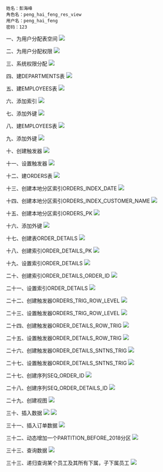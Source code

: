 ```
姓名：彭海峰
角色名：peng_hai_feng_res_view
用户名：peng_hai_feng
密码：123
```

一、为用户分配表空间
![](https://github.com/phf449540929/Oracle/blob/master/test4/01.png)

二、为用户分配权限
![](https://github.com/phf449540929/Oracle/blob/master/test4/02.png)

三、系统权限分配
![](https://github.com/phf449540929/Oracle/blob/master/test4/03.png)

四、建DEPARTMENTS表
![](https://github.com/phf449540929/Oracle/blob/master/test4/QQ截图20181122161554.png)

五、建EMPLOYEES表
![](https://github.com/phf449540929/Oracle/blob/master/test4/QQ截图20181122161555.png)

六、添加索引
![](https://github.com/phf449540929/Oracle/blob/master/test4/QQ截图20181122161609.png)

七、添加外键
![](https://github.com/phf449540929/Oracle/blob/master/test4/QQ截图20181122161634.png)

八、建EMPLOYEES表
![](https://github.com/phf449540929/Oracle/blob/master/test4/QQ截图20181122161717.png)

九、添加外键
![](https://github.com/phf449540929/Oracle/blob/master/test4/QQ截图20181122161739.png)

十、创建触发器
![](https://github.com/phf449540929/Oracle/blob/master/test4/QQ截图20181122161831.png)

十一、设置触发器
![](https://github.com/phf449540929/Oracle/blob/master/test4/QQ截图20181122161847.png)

十二、建ORDERS表
![](https://github.com/phf449540929/Oracle/blob/master/test4/QQ截图20181122161903.png)

十三、创建本地分区索引ORDERS_INDEX_DATE
![](https://github.com/phf449540929/Oracle/blob/master/test4/QQ截图20181122161919.png)

十四、创建本地分区索引ORDERS_INDEX_CUSTOMER_NAME
![](https://github.com/phf449540929/Oracle/blob/master/test4/QQ截图20181122161931.png)

十五、创建本地分区索引ORDERS_PK
![](https://github.com/phf449540929/Oracle/blob/master/test4/QQ截图20181122162006.png)

十六、添加外键
![](https://github.com/phf449540929/Oracle/blob/master/test4/QQ截图20181122162022.png)

十七、创建表ORDER_DETAILS
![](https://github.com/phf449540929/Oracle/blob/master/test4/QQ截图20181122163958.png)

十八、创建索引ORDER_DETAILS_PK
![](https://github.com/phf449540929/Oracle/blob/master/test4/QQ截图20181122164100.png)

十九、设置索引ORDER_DETAILS
![](https://github.com/phf449540929/Oracle/blob/master/test4/QQ截图20181122164114.png)

二十、创建索引ORDER_DETAILS_ORDER_ID
![](https://github.com/phf449540929/Oracle/blob/master/test4/QQ截图20181122164130.png)

二十一、设置索引ORDER_DETAILS
![](https://github.com/phf449540929/Oracle/blob/master/test4/QQ截图20181122164143.png)

二十二、创建触发器ORDERS_TRIG_ROW_LEVEL
![](https://github.com/phf449540929/Oracle/blob/master/test4/QQ截图20181122164220.png)

二十三、设置触发器ORDERS_TRIG_ROW_LEVEL
![](https://github.com/phf449540929/Oracle/blob/master/test4/QQ截图20181122164220.png)

二十四、创建触发器ORDER_DETAILS_ROW_TRIG
![](https://github.com/phf449540929/Oracle/blob/master/test4/QQ截图20181122164243.png)

二十五、设置触发器ORDER_DETAILS_ROW_TRIG
![](https://github.com/phf449540929/Oracle/blob/master/test4/QQ截图20181122164254.png)

二十六、创建触发器ORDER_DETAILS_SNTNS_TRIG
![](https://github.com/phf449540929/Oracle/blob/master/test4/QQ截图20181122164313.png)

二十七、设置触发器ORDER_DETAILS_SNTNS_TRIG
![](https://github.com/phf449540929/Oracle/blob/master/test4/QQ截图20181122164324.png)

二十七、创建序列SEQ_ORDER_ID
![](https://github.com/phf449540929/Oracle/blob/master/test4/QQ截图20181122164358.png)

二十八、创建序列SEQ_ORDER_DETAILS_ID
![](https://github.com/phf449540929/Oracle/blob/master/test4/QQ截图20181122164451.png)

二十九、创建视图
![](https://github.com/phf449540929/Oracle/blob/master/test4/QQ截图20181122164505.png)

三十、插入数据
![](https://github.com/phf449540929/Oracle/blob/master/test4/QQ截图20181122164743.png)
![](https://github.com/phf449540929/Oracle/blob/master/test4/QQ截图20181122164823.png)

三十一、插入订单数据
![](https://github.com/phf449540929/Oracle/blob/master/test4/QQ截图20181122164950.png)

三十二、动态增加一个PARTITION_BEFORE_2018分区
![](https://github.com/phf449540929/Oracle/blob/master/test4/QQ截图20181122165039.png)

三十三、查询数据
![](https://github.com/phf449540929/Oracle/blob/master/test4/QQ截图20181122165058.png)

三十三、递归查询某个员工及其所有下属，子下属员工
![](https://github.com/phf449540929/Oracle/blob/master/test4/QQ截图20181122165122.png)
